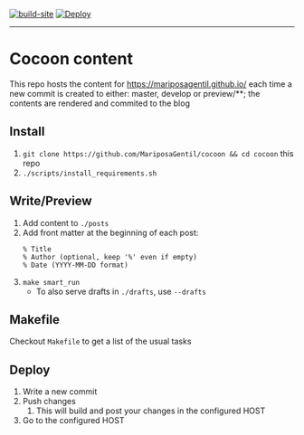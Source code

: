 [![build-site](https://github.com/MariposaGentil/cocoon/actions/workflows/build-site.yml/badge.svg?branch=master)](https://github.com/MariposaGentil/cocoon/actions/workflows/build-site.yml) [![Deploy](https://github.com/MariposaGentil/MariposaGentil.github.io/actions/workflows/static.yml/badge.svg)](https://github.com/MariposaGentil/MariposaGentil.github.io/actions/workflows/static.yml)

****

# Cocoon content
This repo hosts the content for https://mariposagentil.github.io/ each time a new commit is created to either: master, develop or preview/**; the contents are rendered and commited to the blog

## Install

1. `git clone https://github.com/MariposaGentil/cocoon && cd cocoon` this repo
1. `./scripts/install_requirements.sh`

## Write/Preview

1. Add content to `./posts`
1. Add front matter at the beginning of each post:
    ```
    % Title
    % Author (optional, keep '%' even if empty)
    % Date (YYYY-MM-DD format)
    ```
1. `make smart_run`
    - To also serve drafts in `./drafts`, use `--drafts`

## Makefile
Checkout `Makefile` to get a list of the usual tasks

## Deploy
1. Write a new commit
1. Push changes
    1. This will build and post your changes in the configured HOST
1. Go to the configured HOST

